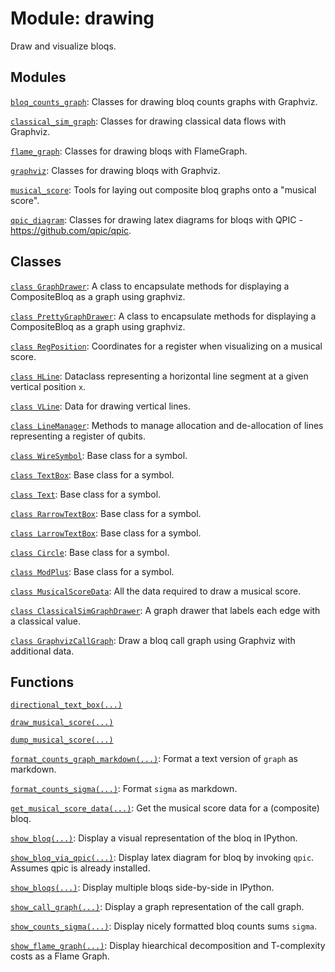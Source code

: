 # Module: drawing


Draw and visualize bloqs.



## Modules

[`bloq_counts_graph`](../qualtran/drawing/bloq_counts_graph.md): Classes for drawing bloq counts graphs with Graphviz.

[`classical_sim_graph`](../qualtran/drawing/classical_sim_graph.md): Classes for drawing classical data flows with Graphviz.

[`flame_graph`](../qualtran/drawing/flame_graph.md): Classes for drawing bloqs with FlameGraph.

[`graphviz`](../qualtran/drawing/graphviz.md): Classes for drawing bloqs with Graphviz.

[`musical_score`](../qualtran/drawing/musical_score.md): Tools for laying out composite bloq graphs onto a "musical score".

[`qpic_diagram`](../qualtran/drawing/qpic_diagram.md): Classes for drawing latex diagrams for bloqs with QPIC - https://github.com/qpic/qpic.

## Classes

[`class GraphDrawer`](../qualtran/drawing/GraphDrawer.md): A class to encapsulate methods for displaying a CompositeBloq as a graph using graphviz.

[`class PrettyGraphDrawer`](../qualtran/drawing/PrettyGraphDrawer.md): A class to encapsulate methods for displaying a CompositeBloq as a graph using graphviz.

[`class RegPosition`](../qualtran/drawing/RegPosition.md): Coordinates for a register when visualizing on a musical score.

[`class HLine`](../qualtran/drawing/HLine.md): Dataclass representing a horizontal line segment at a given vertical position `x`.

[`class VLine`](../qualtran/drawing/VLine.md): Data for drawing vertical lines.

[`class LineManager`](../qualtran/drawing/LineManager.md): Methods to manage allocation and de-allocation of lines representing a register of qubits.

[`class WireSymbol`](../qualtran/drawing/WireSymbol.md): Base class for a symbol.

[`class TextBox`](../qualtran/drawing/TextBox.md): Base class for a symbol.

[`class Text`](../qualtran/drawing/Text.md): Base class for a symbol.

[`class RarrowTextBox`](../qualtran/drawing/RarrowTextBox.md): Base class for a symbol.

[`class LarrowTextBox`](../qualtran/drawing/LarrowTextBox.md): Base class for a symbol.

[`class Circle`](../qualtran/drawing/Circle.md): Base class for a symbol.

[`class ModPlus`](../qualtran/drawing/ModPlus.md): Base class for a symbol.

[`class MusicalScoreData`](../qualtran/drawing/MusicalScoreData.md): All the data required to draw a musical score.

[`class ClassicalSimGraphDrawer`](../qualtran/drawing/ClassicalSimGraphDrawer.md): A graph drawer that labels each edge with a classical value.

[`class GraphvizCallGraph`](../qualtran/drawing/GraphvizCallGraph.md): Draw a bloq call graph using Graphviz with additional data.

## Functions

[`directional_text_box(...)`](../qualtran/drawing/directional_text_box.md)

[`draw_musical_score(...)`](../qualtran/drawing/draw_musical_score.md)

[`dump_musical_score(...)`](../qualtran/drawing/dump_musical_score.md)

[`format_counts_graph_markdown(...)`](../qualtran/drawing/format_counts_graph_markdown.md): Format a text version of `graph` as markdown.

[`format_counts_sigma(...)`](../qualtran/drawing/format_counts_sigma.md): Format `sigma` as markdown.

[`get_musical_score_data(...)`](../qualtran/drawing/get_musical_score_data.md): Get the musical score data for a (composite) bloq.

[`show_bloq(...)`](../qualtran/drawing/show_bloq.md): Display a visual representation of the bloq in IPython.

[`show_bloq_via_qpic(...)`](../qualtran/drawing/show_bloq_via_qpic.md): Display latex diagram for bloq by invoking `qpic`. Assumes qpic is already installed.

[`show_bloqs(...)`](../qualtran/drawing/show_bloqs.md): Display multiple bloqs side-by-side in IPython.

[`show_call_graph(...)`](../qualtran/drawing/show_call_graph.md): Display a graph representation of the call graph.

[`show_counts_sigma(...)`](../qualtran/drawing/show_counts_sigma.md): Display nicely formatted bloq counts sums `sigma`.

[`show_flame_graph(...)`](../qualtran/drawing/show_flame_graph.md): Display hiearchical decomposition and T-complexity costs as a Flame Graph.


